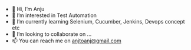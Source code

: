 - 👋 Hi, I’m Anju
- 👀 I’m interested in Test Automation
- 🌱 I’m currently learning Selenium, Cucumber, Jenkins, Devops concept etc
- 💞️ I’m looking to collaborate on ...
- 📫 You can reach me on anjtoanj@gmail.com

<!---
Selenium with Cucumber implementation
--->
